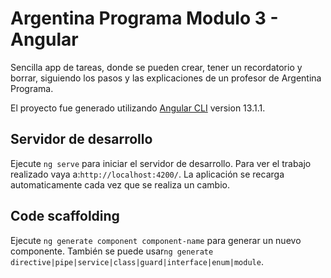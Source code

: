 # Argentina Programa Modulo 3 - Angular

Sencilla app de tareas, donde se pueden crear, tener un recordatorio y borrar, siguiendo los pasos y las explicaciones de un profesor de Argentina Programa.

El proyecto fue generado utilizando [Angular CLI](https://github.com/angular/angular-cli) version 13.1.1.

## Servidor de desarrollo

Ejecute `ng serve` para iniciar el servidor de desarrollo. Para ver el trabajo realizado vaya a:`http://localhost:4200/`. La aplicación se recarga automaticamente cada vez que se realiza un cambio.

## Code scaffolding

Ejecute `ng generate component component-name` para generar un nuevo componente. También se puede usar`ng generate directive|pipe|service|class|guard|interface|enum|module`.

